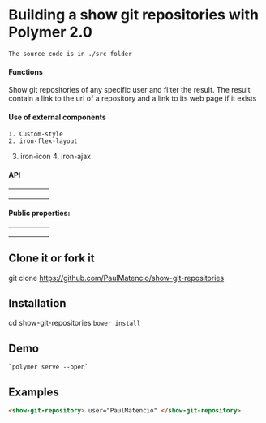 # Building a show git repositories with Polymer 2.0


`The source code is in ./src folder`


####  Functions

Show git repositories of any specific user and filter the  result. The result
contain a  link to the  url of a repository and a link to its web page if
it exists

####  Use of external components

	1. Custom-style
	2. iron-flex-layout
  3. iron-icon
	4. iron-ajax



#### API


|   	|   	|   	|   	|   	|
|---	|---	|---	|---	|---	|
|   	|   	|   	|   	|   	|
|   	|   	|   	|   	|   	|
|   	|   	|   	|   	|   	|


#### Public properties:

|   	|   	|   	|   	|   		|
|---	|---	|---	|---	|------	|
|   	|   	|   	|   	|   		|
|   	|   	|   	|   	|   		|
|   	|   	|   	|   	|   		|



## Clone it or fork it

  git clone   https://github.com/PaulMatencio/show-git-repositories

## Installation

  cd show-git-repositories
 	`bower install`

## Demo

	`polymer serve --open`


## Examples

```html
<show-git-repository> user="PaulMatencio" </show-git-repository>
```
